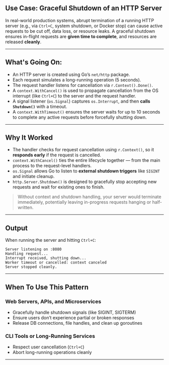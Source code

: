 ## Use Case: Graceful Shutdown of an HTTP Server

In real-world production systems, abrupt termination of a running HTTP server (e.g., via `Ctrl+C`, system shutdown, or Docker stop) can cause active requests to be cut off, data loss, or resource leaks. A graceful shutdown ensures in-flight requests are **given time to complete**, and resources are released **cleanly**.

---

## What's Going On:

* An HTTP server is created using Go’s `net/http` package.
* Each request simulates a long-running operation (5 seconds).
* The request handler listens for cancellation via `r.Context().Done()`.
* A `context.WithCancel()` is used to propagate cancellation from the OS interrupt (like `Ctrl+C`) to the server and the request handler.
* A signal listener (`os.Signal`) captures `os.Interrupt`, and then **calls `Shutdown()`** with a timeout.
* A `context.WithTimeout()` ensures the server waits for up to 10 seconds to complete any active requests before forcefully shutting down.

---

## Why It Worked

* The handler checks for request cancellation using `r.Context()`, so it **responds early** if the request is cancelled.
* `context.WithCancel()` ties the entire lifecycle together — from the main process to the request-level handlers.
* `os.Signal` allows Go to listen to **external shutdown triggers** like `SIGINT` and initiate cleanup.
* `http.Server.Shutdown()` is designed to gracefully stop accepting new requests and wait for existing ones to finish.

> Without context and shutdown handling, your server would terminate immediately, potentially leaving in-progress requests hanging or half-written.

---

## Output

When running the server and hitting `Ctrl+C`:

```
Server listening on :8080
Handling request...
Interrupt received, shutting down...
Worker timeout or cancelled: context canceled
Server stopped cleanly.
```

---

## When To Use This Pattern

### Web Servers, APIs, and Microservices

* Gracefully handle shutdown signals (like SIGINT, SIGTERM)
* Ensure users don’t experience partial or broken responses
* Release DB connections, file handles, and clean up goroutines

### CLI Tools or Long-Running Services

* Respect user cancellation (`Ctrl+C`)
* Abort long-running operations cleanly

---

